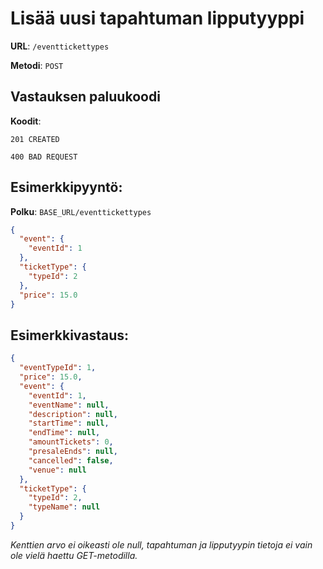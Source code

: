 # Lisää uusi tapahtuman lipputyyppi

**URL**: `/eventtickettypes`

**Metodi**: `POST`

## Vastauksen paluukoodi

**Koodit**:

`201 CREATED`

`400 BAD REQUEST`

## Esimerkkipyyntö:

**Polku**: `BASE_URL/eventtickettypes`

```json
{
  "event": {
    "eventId": 1
  },
  "ticketType": {
    "typeId": 2
  },
  "price": 15.0
}
```

## Esimerkkivastaus:

```json
{
  "eventTypeId": 1,
  "price": 15.0,
  "event": {
    "eventId": 1,
    "eventName": null,
    "description": null,
    "startTime": null,
    "endTime": null,
    "amountTickets": 0,
    "presaleEnds": null,
    "cancelled": false,
    "venue": null
  },
  "ticketType": {
    "typeId": 2,
    "typeName": null
  }
}
```

_Kenttien arvo ei oikeasti ole null, tapahtuman ja lipputyypin tietoja ei vain ole vielä haettu GET-metodilla._
